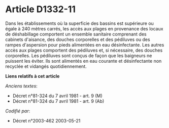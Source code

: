 # Article D1332-11

Dans les établissements où la superficie des bassins est supérieure ou égale à 240 mètres carrés, les accès aux plages en
provenance des locaux de déshabillage comportent un ensemble sanitaire comprenant des cabinets d'aisance, des douches
corporelles et des pédiluves ou des rampes d'aspersion pour pieds alimentées en eau désinfectante. Les autres accès aux
plages comportent des pédiluves et, si nécessaire, des douches corporelles. Les pédiluves sont conçus de façon que les
baigneurs ne puissent les éviter. Ils sont alimentés en eau courante et désinfectante non recyclée et vidangés
quotidiennement.

**Liens relatifs à cet article**

_Anciens textes_:

  - Décret n°81-324 du 7 avril 1981 - art. 9 (M)
  - Décret n°81-324 du 7 avril 1981 - art. 9 (Ab)

_Codifié par_:

  - Décret n°2003-462 2003-05-21
